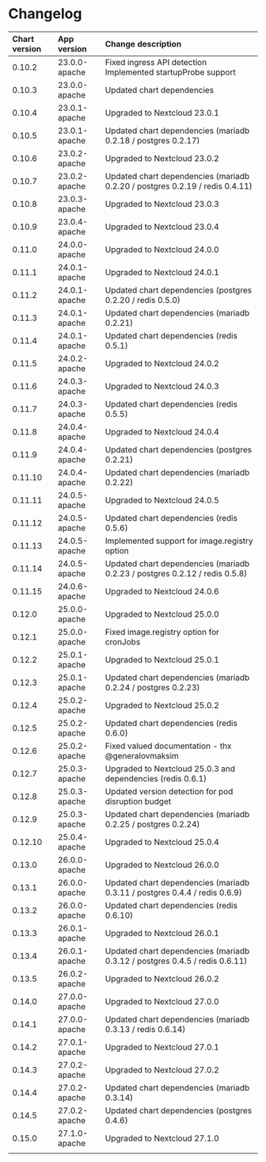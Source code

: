 # Changelog

| Chart version | App version | Change description |
| :------------ | :---------- | :----------------- |
| 0.10.2 | 23.0.0-apache | Fixed ingress API detection<br>Implemented startupProbe support |
| 0.10.3 | 23.0.0-apache | Updated chart dependencies |
| 0.10.4 | 23.0.1-apache | Upgraded to Nextcloud 23.0.1 |
| 0.10.5 | 23.0.1-apache | Updated chart dependencies (mariadb 0.2.18 / postgres 0.2.17) |
| 0.10.6 | 23.0.2-apache | Upgraded to Nextcloud 23.0.2 |
| 0.10.7 | 23.0.2-apache | Updated chart dependencies (mariadb 0.2.20 / postgres 0.2.19 / redis 0.4.11) |
| 0.10.8 | 23.0.3-apache | Upgraded to Nextcloud 23.0.3 |
| 0.10.9 | 23.0.4-apache | Upgraded to Nextcloud 23.0.4 |
| 0.11.0 | 24.0.0-apache | Upgraded to Nextcloud 24.0.0 |
| 0.11.1 | 24.0.1-apache | Upgraded to Nextcloud 24.0.1 |
| 0.11.2 | 24.0.1-apache | Updated chart dependencies (postgres 0.2.20 / redis 0.5.0) |
| 0.11.3 | 24.0.1-apache | Updated chart dependencies (mariadb 0.2.21) |
| 0.11.4 | 24.0.1-apache | Updated chart dependencies (redis 0.5.1) |
| 0.11.5 | 24.0.2-apache | Upgraded to Nextcloud 24.0.2 |
| 0.11.6 | 24.0.3-apache | Upgraded to Nextcloud 24.0.3 |
| 0.11.7 | 24.0.3-apache | Updated chart dependencies (redis 0.5.5) |
| 0.11.8 | 24.0.4-apache | Upgraded to Nextcloud 24.0.4 |
| 0.11.9 | 24.0.4-apache | Updated chart dependencies (postgres 0.2.21) |
| 0.11.10 | 24.0.4-apache | Updated chart dependencies (mariadb 0.2.22) |
| 0.11.11 | 24.0.5-apache | Upgraded to Nextcloud 24.0.5 |
| 0.11.12 | 24.0.5-apache | Updated chart dependencies (redis 0.5.6) |
| 0.11.13 | 24.0.5-apache | Implemented support for image.registry option |
| 0.11.14 | 24.0.5-apache | Updated chart dependencies (mariadb 0.2.23 / postgres 0.2.12 / redis 0.5.8) |
| 0.11.15 | 24.0.6-apache | Upgraded to Nextcloud 24.0.6 |
| 0.12.0 | 25.0.0-apache | Upgraded to Nextcloud 25.0.0 |
| 0.12.1 | 25.0.0-apache | Fixed image.registry option for cronJobs |
| 0.12.2 | 25.0.1-apache | Upgraded to Nextcloud 25.0.1 |
| 0.12.3 | 25.0.1-apache | Updated chart dependencies (mariadb 0.2.24 / postgres 0.2.23) |
| 0.12.4 | 25.0.2-apache | Upgraded to Nextcloud 25.0.2 |
| 0.12.5 | 25.0.2-apache | Updated chart dependencies (redis 0.6.0) |
| 0.12.6 | 25.0.2-apache | Fixed valued documentation - thx @generalovmaksim |
| 0.12.7 | 25.0.3-apache | Upgraded to Nextcloud 25.0.3 and dependencies (redis 0.6.1) |
| 0.12.8 | 25.0.3-apache | Updated version detection for pod disruption budget |
| 0.12.9 | 25.0.3-apache | Updated chart dependencies (mariadb 0.2.25 / postgres 0.2.24) |
| 0.12.10 | 25.0.4-apache | Upgraded to Nextcloud 25.0.4 |
| 0.13.0 | 26.0.0-apache | Upgraded to Nextcloud 26.0.0 |
| 0.13.1 | 26.0.0-apache | Updated chart dependencies (mariadb 0.3.11 / postgres 0.4.4 / redis 0.6.9) |
| 0.13.2 | 26.0.0-apache | Updated chart dependencies (redis 0.6.10) |
| 0.13.3 | 26.0.1-apache | Upgraded to Nextcloud 26.0.1 |
| 0.13.4 | 26.0.1-apache | Updated chart dependencies (mariadb 0.3.12 / postgres 0.4.5 / redis 0.6.11) |
| 0.13.5 | 26.0.2-apache | Upgraded to Nextcloud 26.0.2 |
| 0.14.0 | 27.0.0-apache | Upgraded to Nextcloud 27.0.0 |
| 0.14.1 | 27.0.0-apache | Updated chart dependencies (mariadb 0.3.13 / redis 0.6.14) |
| 0.14.2 | 27.0.1-apache | Upgraded to Nextcloud 27.0.1 |
| 0.14.3 | 27.0.2-apache | Upgraded to Nextcloud 27.0.2 |
| 0.14.4 | 27.0.2-apache | Updated chart dependencies (mariadb 0.3.14) |
| 0.14.5 | 27.0.2-apache | Updated chart dependencies (postgres 0.4.6) |
| 0.15.0 | 27.1.0-apache | Upgraded to Nextcloud 27.1.0 |
| | | |
